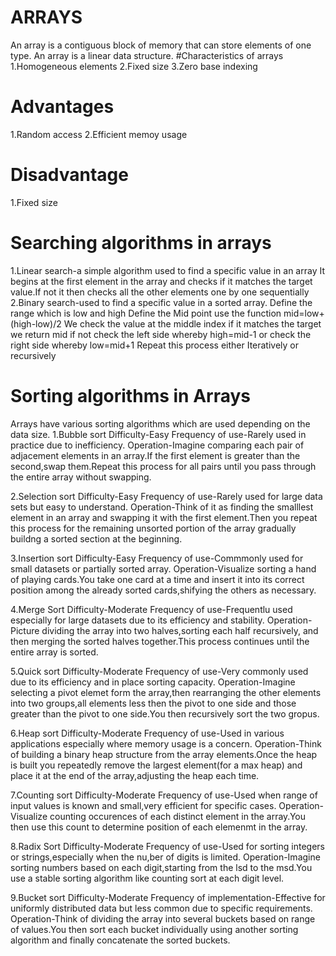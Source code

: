# ARRAYS
An array is a contiguous block of memory that can store elements of one type.
An array is a linear data structure.
#Characteristics of arrays
1.Homogeneous elements
2.Fixed size
3.Zero base indexing

# Advantages
1.Random access
2.Efficient memoy usage

# Disadvantage
1.Fixed size

# Searching algorithms in arrays
1.Linear search-a simple algorithm used to find a specific value in an array
It begins at the first element in the array and checks if it matches the target value.If not it then checks all the other elements one by one sequentially
2.Binary search-used to find a specific value in a sorted array.
Define the range which is low and high
Define the Mid point use the function mid=low+(high-low)/2
We check the value at the middle index if it matches the target we return mid if not check the left side whereby high=mid-1 or check the right side whereby low=mid+1
Repeat this process either Iteratively or recursively


# Sorting algorithms in Arrays
Arrays have various sorting algorithms which are used depending on the data size.
1.Bubble sort
Difficulty-Easy
Frequency of use-Rarely used in practice due to inefficiency.
Operation-Imagine comparing each pair of adjacement elements in an array.If the first element is greater than the second,swap them.Repeat this process for all pairs until you pass through the entire array without swapping.

2.Selection sort
Difficulty-Easy
Frequency of use-Rarely used for large data sets but easy to understand.
Operation-Think of it as finding the smalllest element in an array and swapping it with the first element.Then you repeat this process for the remaining unsorted portion of the array gradually buildng a sorted section at the beginning.

3.Insertion sort
Difficulty-Easy
Frequency of use-Commmonly used for small datasets or partially sorted array.
Operation-Visualize sorting a hand of playing cards.You take one card at a time and insert it into its correct position among the already sorted cards,shifying the others as necessary.

4.Merge Sort
Difficulty-Moderate
Frequency of use-Frequentlu used especially for large datasets due to its efficiency and stability.
Operation-Picture dividing the array into two halves,sorting each half recursively, and then merging the sorted halves together.This process continues until the entire array is sorted.

5.Quick sort
Difficulty-Moderate
Frequency of use-Very commonly used due to its efficiency and in place sorting capacity.
Operation-Imagine selecting a pivot elemet form the array,then rearranging the other elements into two groups,all elements less then the pivot to one side and those greater than the pivot to one side.You then recursively sort the two gropus.


6.Heap sort
Difficulty-Moderate
Frequency of use-Used in various applications especially where memory usage is a concern.
Operation-Think of building a binary heap structure from the array elements.Once the heap is built you repeatedly remove the largest element(for a max heap) and place it at the end of the array,adjusting the heap each time.

7.Counting sort
Difficulty-Moderate
Frequency of use-Used when range of input values is known and small,very efficient for specific cases.
Operation-Visualize counting occurences of each distinct element in the array.You then use this count to determine position of each elemenmt in the array.

8.Radix Sort
Difficulty-Moderate
Frequency of use-Used for sorting integers or strings,especially when the nu,ber of digits is limited.
Operation-Imagine sorting numbers based on each digit,starting from the lsd to the msd.You use a stable sorting algorithm like counting sort at each digit level.


9.Bucket sort
Difficulty-Moderate
Frequency of implementation-Effective for uniformly distributed data but less common due to specific requirements.
Operation-Think of dividing the array into several buckets based on range of values.You then sort each bucket individually using another sorting algorithm and finally concatenate the sorted buckets.


